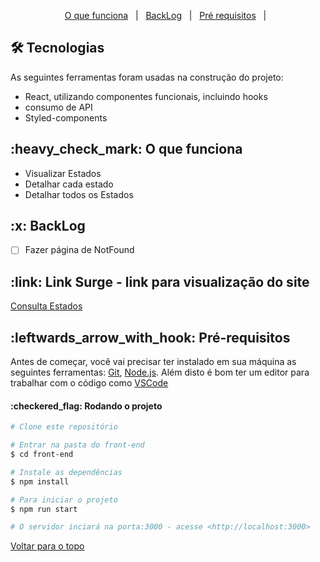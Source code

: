<p align="center">
  <a href="#funciona">O que funciona</a> &#xa0; | &#xa0;
  <a href="#nao-funciona">BackLog</a> &#xa0; | &#xa0;
  <a href="#requisitos">Pré requisitos</a> &#xa0; | &#xa0;
</p>


<h2 id="tecnologias"> 🛠 Tecnologias </h2>

As seguintes ferramentas foram usadas na construção do projeto:

* React, utilizando componentes funcionais, incluindo hooks
* consumo de API
* Styled-components


<h2 id="funciona">:heavy_check_mark: O que funciona</h2>

* Visualizar Estados
* Detalhar cada estado
* Detalhar todos os Estados

<h2 id="nao-funciona">:x: BackLog</h2>

- [ ] Fazer página de NotFound 

<h2 id="link">:link: Link Surge - link para visualização do site</h2>
 <a href="https://estados-teste-processo-seletivo.surge.sh//">Consulta Estados</a>


<h2 id="requisitos">:leftwards_arrow_with_hook: Pré-requisitos</h2>

Antes de começar, você vai precisar ter instalado em sua máquina as seguintes ferramentas:
[Git](https://git-scm.com), [Node.js](https://nodejs.org/en/). 
Além disto é bom ter um editor para trabalhar com o código como [VSCode](https://code.visualstudio.com/)

<h4>:checkered_flag: Rodando o projeto </h4>

```bash
# Clone este repositório

# Entrar na pasta do front-end
$ cd front-end

# Instale as dependências
$ npm install

# Para iniciar o projeto
$ npm run start

# O servidor inciará na porta:3000 - acesse <http://localhost:3000>
```


<a href="#top">Voltar para o topo</a>
